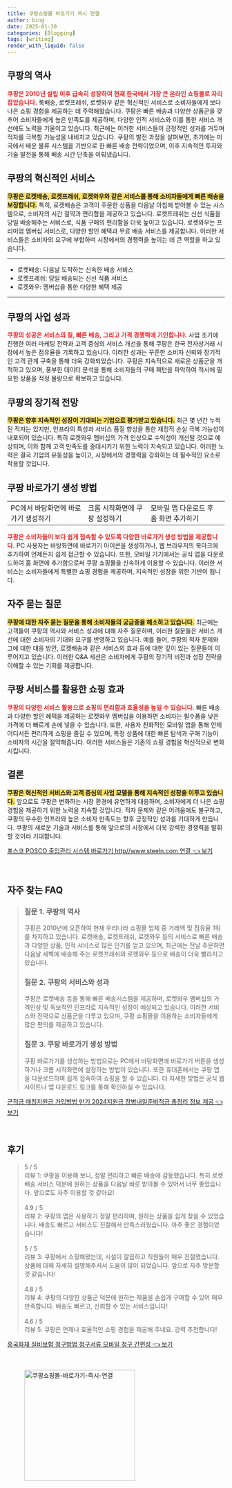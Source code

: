 ```yaml
---
title: 쿠팡쇼핑몰 바로가기 즉시 연결
author: bing
date: 2025-01-30
categories: [Blogging]
tags: [writing]
render_with_liquid: false
---
```



<h2 id='쿠팡의 역사'>쿠팡의 역사</h2>

<p><b><span style="color: #ee2323;">쿠팡은 2010년 설립 이후 급속히 성장하여 현재 한국에서 가장 큰 온라인 쇼핑몰로 자리 잡았습니다.</span></b> 룩배송, 로켓프레쉬, 로켓와우 같은 혁신적인 서비스로 소비자들에게 보다 나은 쇼핑 경험을 제공하는 데 주력해왔습니다. 쿠팡은 빠른 배송과 다양한 상품군을 갖추어 소비자들에게 높은 만족도를 제공하며, 다양한 인적 서비스와 이를 통한 서비스 개선에도 노력을 기울이고 있습니다. 최근에는 이러한 서비스들이 긍정적인 성과를 거두며 적자를 극복할 가능성을 내비치고 있습니다. 쿠팡의 발전 과정을 살펴보면, 초기에는 미국에서 배운 물류 시스템을 기반으로 한 빠른 배송 전략이었으며, 이후 지속적인 투자와 기술 발전을 통해 배송 시간 단축을 이뤄냈습니다.</p>

<h2 id='쿠팡의 혁신 서비스'>쿠팡의 혁신적인 서비스</h2>

<p><b><span style="background-color: #ffe066;">쿠팡은 로켓배송, 로켓프레쉬, 로켓와우와 같은 서비스를 통해 소비자들에게 빠른 배송을 보장합니다.</span></b> 특히, 로켓배송은 고객이 주문한 상품을 다음날 아침에 받아볼 수 있는 시스템으로, 소비자의 시간 절약과 편리함을 제공하고 있습니다. 로켓프레쉬는 신선 식품을 당일 배송해주는 서비스로, 식품 구매의 편리함을 더욱 높이고 있습니다. 로켓와우는 프리미엄 멤버십 서비스로, 다양한 할인 혜택과 무료 배송 서비스를 제공합니다. 이러한 서비스들은 소비자의 요구에 부합하며 시장에서의 경쟁력을 높이는 데 큰 역할을 하고 있습니다.</p>

<hr />

<ul>
    <li>로켓배송: 다음날 도착하는 신속한 배송 서비스</li>
    <li>로켓프레쉬: 당일 배송되는 신선 식품 서비스</li>
    <li>로켓와우: 멤버십을 통한 다양한 혜택 제공</li>
</ul>

<hr />

<h2 id='쿠팡의 사업 성과'>쿠팡의 사업 성과</h2>

<p><b><span style="color: #ee2323;">쿠팡의 성공은 서비스의 질, 빠른 배송, 그리고 가격 경쟁력에 기인합니다.</span></b> 사업 초기에 진행한 여러 마케팅 전략과 고객 중심의 서비스 개선을 통해 쿠팡은 한국 전자상거래 시장에서 높은 점유율을 기록하고 있습니다. 이러한 성과는 꾸준한 소비자 신뢰와 장기적인 고객 관계 구축을 통해 더욱 강화되었습니다. 쿠팡은 지속적으로 새로운 상품군을 개척하고 있으며, 풍부한 데이터 분석을 통해 소비자들의 구매 패턴을 파악하여 적시에 필요한 상품을 적정 물량으로 확보하고 있습니다.</p>

<h2 id='쿠팡의 장기적 전망'>쿠팡의 장기적 전망</h2>

<p><b><span style="background-color: #ffe066;">쿠팡은 향후 지속적인 성장이 기대되는 기업으로 평가받고 있습니다.</span></b> 최근 몇 년간 누적된 적자는 있지만, 인프라의 특성과 서비스 품질 향상을 통한 재정적 손실 극복 가능성이 내포되어 있습니다. 특히 로켓와우 멤버십의 가격 인상으로 수익성이 개선될 것으로 예상되며, 이와 함께 고객 만족도를 증대시키기 위한 노력이 지속되고 있습니다. 이러한 노력은 결국 기업의 유동성을 높이고, 시장에서의 경쟁력을 강화하는 데 필수적인 요소로 작용할 것입니다.</p>

<h2 id='쿠팡 바로가기 생성 방법'>쿠팡 바로가기 생성 방법</h2>

<table>
    <tr>
        <td>PC에서 바탕화면에 바로가기 생성하기</td>
        <td>크롬 시작화면에 쿠팡 설정하기</td>
        <td>모바일 앱 다운로드 후 홈 화면 추가하기</td>
    </tr>
</table>

<p><b><span style="color: #ee2323;">쿠팡은 소비자들이 보다 쉽게 접속할 수 있도록 다양한 바로가기 생성 방법을 제공합니다.</span></b> PC 사용자는 바탕화면에 바로가기 아이콘을 생성하거나, 웹 브라우저의 북마크에 추가하여 언제든지 쉽게 접근할 수 있습니다. 또한, 모바일 기기에서는 공식 앱을 다운로드하여 홈 화면에 추가함으로써 쿠팡 쇼핑몰을 신속하게 이용할 수 있습니다. 이러한 서비스는 소비자들에게 특별한 쇼핑 경험을 제공하며, 지속적인 성장을 위한 기반이 됩니다.</p>

<h2 id='자주 묻는 질문'>자주 묻는 질문</h2>

<p><b><span style="background-color: #ffe066;">쿠팡에 대한 자주 묻는 질문을 통해 소비자들의 궁금증을 해소하고 있습니다.</span></b> 최근에는 고객들이 쿠팡의 역사와 서비스 성과에 대해 자주 질문하며, 이러한 질문들은 서비스 개선에 대한 소비자의 기대와 요구를 반영하고 있습니다. 예를 들어, 쿠팡의 적자 문제와 그에 대한 대응 방안, 로켓배송과 같은 서비스의 효과 등에 대한 깊이 있는 질문들이 이루어지고 있습니다. 이러한 Q&A 세션은 소비자에게 쿠팡의 장기적 비전과 성장 전략을 이해할 수 있는 기회를 제공합니다.</p>

<h2 id='쿠팡 서비스를 활용한 쇼핑 효과'>쿠팡 서비스를 활용한 쇼핑 효과</h2>

<p><b><span style="color: #ee2323;">쿠팡의 다양한 서비스 활용으로 쇼핑의 편리함과 효율성을 높일 수 있습니다.</span></b> 빠른 배송과 다양한 할인 혜택을 제공하는 로켓와우 멤버십을 이용하면 소비자는 필수품을 낮은 가격에 더 빠르게 손에 넣을 수 있습니다. 또한, 사용자 친화적인 모바일 앱을 통해 언제 어디서든 편리하게 쇼핑을 즐길 수 있으며, 특정 상품에 대한 빠른 탐색과 구매 기능이 소비자의 시간을 절약해줍니다. 이러한 서비스들은 기존의 쇼핑 경험을 혁신적으로 변화시킵니다.</p>

<h2 id='결론'>결론</h2>

<p><b><span style="background-color: #ffe066;">쿠팡은 혁신적인 서비스와 고객 중심의 사업 모델을 통해 지속적인 성장을 이루고 있습니다.</span></b> 앞으로도 쿠팡은 변화하는 시장 환경에 유연하게 대응하며, 소비자에게 더 나은 쇼핑 경험을 제공하기 위한 노력을 지속할 것입니다. 적자 문제와 같은 어려움에도 불구하고, 쿠팡의 우수한 인프라와 높은 소비자 만족도는 향후 긍정적인 성과를 기대하게 만듭니다. 쿠팡의 새로운 기술과 서비스를 통해 앞으로의 시장에서 더욱 강력한 경쟁력을 발휘할 것이라 기대합니다.</p>


<p><a class="click-button" title="포스코 POSCO 출입관리 시스템 바로가기 http//www.steeln.com 연결" href="https://blackassets.github.io/posts/%ED%8F%AC%EC%8A%A4%EC%BD%94-POSCO-%EC%B6%9C%EC%9E%85%EA%B4%80%EB%A6%AC-%EC%8B%9C%EC%8A%A4%ED%85%9C-%EB%B0%94%EB%A1%9C%EA%B0%80%EA%B8%B0-httpwww.steeln.com-%EC%97%B0%EA%B2%B0/" rel="dofollow">포스코 POSCO 출입관리 시스템 바로가기 http//www.steeln.com 연결 👈 보기</a></p><br>
<h2 id='자주_찾는_FAQ'>자주 찾는 FAQ</h2>
<div itemscope="" itemtype="https://schema.org/FAQPage">
<blockquote>
<div itemscope="" itemprop="mainEntity" itemtype="https://schema.org/Question">
<h3 itemprop="name">질문 1. 쿠팡의 역사</h3>
<div itemscope="" itemprop="acceptedAnswer" itemtype="https://schema.org/Answer">
<span itemprop="text">
<p>쿠팡은 2010년에 오픈하여 현재 우리나라 쇼핑몰 업체 중 거래액 및 점유율 1위를 차지하고 있습니다. 로켓배송, 로켓프레쉬, 로켓와우 등의 서비스로 빠른 배송과 다양한 상품, 인적 서비스로 많은 인기를 얻고 있으며, 최근에는 전날 주문하면 다음날 새벽에 배송해 주는 로켓프레쉬와 로켓와우 등으로 배송이 더욱 빨라지고 있습니다.</p>
</span>
</div>
</div>
<div itemscope="" itemprop="mainEntity" itemtype="https://schema.org/Question">
<h3 itemprop="name">질문 2. 쿠팡의 서비스와 성과</h3>
<div itemscope="" itemprop="acceptedAnswer" itemtype="https://schema.org/Answer">
<span itemprop="text">
<p>쿠팡은 로켓배송 등을 통해 빠른 배송시스템을 제공하며, 로켓와우 멤버십의 가격인상 및 독보적인 인프라로 지속적인 성장이 예상되고 있습니다. 이러한 서비스와 전략으로 상품군을 다루고 있으며, 쿠팡 쇼핑몰을 이용하는 소비자들에게 많은 편의를 제공하고 있습니다.</p>
</span>
</div>
</div>
<div itemscope="" itemprop="mainEntity" itemtype="https://schema.org/Question">
<h3 itemprop="name">질문 3. 쿠팡 바로가기 생성 방법</h3>
<div itemscope="" itemprop="acceptedAnswer" itemtype="https://schema.org/Answer">
<span itemprop="text">
<p>쿠팡 바로가기를 생성하는 방법으로는 PC에서 바탕화면에 바로가기 버튼을 생성하거나 크롬 시작화면에 설정하는 방법이 있습니다. 또한 휴대폰에서는 쿠팡 앱을 다운로드하여 쉽게 접속하여 쇼핑을 할 수 있습니다. 더 자세한 방법은 공식 웹사이트나 앱 다운로드 링크를 통해 확인하실 수 있습니다.</p>
</span>
</div>
</div>
</blockquote>
</div>
<p><a class="click-button" title="군적금 매칭지원금 가입방법 만기 2024지원금 장병내일준비적금 총정리 정보 제공" href="https://blackassets.github.io/posts/%EA%B5%B0%EC%A0%81%EA%B8%88-%EB%A7%A4%EC%B9%AD%EC%A7%80%EC%9B%90%EA%B8%88-%EA%B0%80%EC%9E%85%EB%B0%A9%EB%B2%95-%EB%A7%8C%EA%B8%B0-2024%EC%A7%80%EC%9B%90%EA%B8%88-%EC%9E%A5%EB%B3%91%EB%82%B4%EC%9D%BC%EC%A4%80%EB%B9%84%EC%A0%81%EA%B8%88-%EC%B4%9D%EC%A0%95%EB%A6%AC-%EC%A0%95%EB%B3%B4-%EC%A0%9C%EA%B3%B5/" rel="dofollow">군적금 매칭지원금 가입방법 만기 2024지원금 장병내일준비적금 총정리 정보 제공 👈 보기</a></p><br>
<h2 id='후기'>후기</h2>
<div itemscope itemtype="https://schema.org/Product">
  <blockquote>
  <div itemprop="review" itemscope itemtype="https://schema.org/Review">
      <div itemprop="reviewRating" itemscope itemtype="https://schema.org/Rating"> <span itemprop="ratingValue">5</span> / <span itemprop="bestRating">5</span> </div>
      <span itemprop="reviewBody">리뷰 1: 쿠팡을 이용해 보니, 정말 편리하고 빠른 배송에 감동했습니다. 특히 로켓배송 서비스 덕분에 원하는 상품을 다음날 바로 받아볼 수 있어서 너무 좋았습니다. 앞으로도 자주 이용할 것 같아요!</span>
  </div>
  <br>
  <div itemprop="review" itemscope itemtype="https://schema.org/Review">
      <div itemprop="reviewRating" itemscope itemtype="https://schema.org/Rating"> <span itemprop="ratingValue">4.9</span> / <span itemprop="bestRating">5</span> </div>
      <span itemprop="reviewBody">리뷰 2: 쿠팡의 앱은 사용하기 정말 편리하며, 원하는 상품을 쉽게 찾을 수 있었습니다. 배송도 빠르고 서비스도 친절해서 만족스러웠습니다. 아주 좋은 경험이었습니다!</span>
  </div>
  <br>
  <div itemprop="review" itemscope itemtype="https://schema.org/Review">
      <div itemprop="reviewRating" itemscope itemtype="https://schema.org/Rating"> <span itemprop="ratingValue">5</span> / <span itemprop="bestRating">5</span> </div>
      <span itemprop="reviewBody">리뷰 3: 쿠팡에서 쇼핑해봤는데, 시설이 깔끔하고 직원들이 매우 친절했습니다. 상품에 대해 자세히 설명해주셔서 도움이 많이 되었습니다. 앞으로 자주 방문할 것 같습니다!</span>
  </div>
  <br>
  <div itemprop="review" itemscope itemtype="https://schema.org/Review">
      <div itemprop="reviewRating" itemscope itemtype="https://schema.org/Rating"> <span itemprop="ratingValue">4.8</span> / <span itemprop="bestRating">5</span> </div>
      <span itemprop="reviewBody">리뷰 4: 쿠팡의 다양한 상품군 덕분에 원하는 제품을 손쉽게 구매할 수 있어 매우 만족합니다. 배송도 빠르고, 신뢰할 수 있는 서비스입니다!</span>
  </div>
  <br>
  <div itemprop="review" itemscope itemtype="https://schema.org/Review">
      <div itemprop="reviewRating" itemscope itemtype="https://schema.org/Rating"> <span itemprop="ratingValue">4.6</span> / <span itemprop="bestRating">5</span> </div>
      <span itemprop="reviewBody">리뷰 5: 쿠팡은 언제나 효율적인 쇼핑 경험을 제공해 주네요. 강력 추천합니다!</span>
  </div>
  </blockquote>
</div>
<p><a class="click-button" title="흥국화재 실비보험 청구방법 청구서류 모바일 청구 간편성" href="https://blackassets.github.io/posts/%ED%9D%A5%EA%B5%AD%ED%99%94%EC%9E%AC-%EC%8B%A4%EB%B9%84%EB%B3%B4%ED%97%98-%EC%B2%AD%EA%B5%AC%EB%B0%A9%EB%B2%95-%EC%B2%AD%EA%B5%AC%EC%84%9C%EB%A5%98-%EB%AA%A8%EB%B0%94%EC%9D%BC-%EC%B2%AD%EA%B5%AC-%EA%B0%84%ED%8E%B8%EC%84%B1/" rel="dofollow">흥국화재 실비보험 청구방법 청구서류 모바일 청구 간편성 👈 보기</a></p><br>
<figure class="image"><img src="https://blackassets.github.io/assets/img/thumbnail/쿠팡쇼핑몰-바로가기-즉시-연결.webp" alt="쿠팡쇼핑몰-바로가기-즉시-연결" width="256" height="256"></figure>